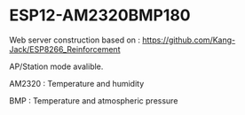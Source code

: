 # ESP12-AM2320BMP180
Web server construction based on : https://github.com/Kang-Jack/ESP8266_Reinforcement

AP/Station mode avalible.

AM2320 : Temperature and humidity

BMP : Temperature and atmospheric pressure
